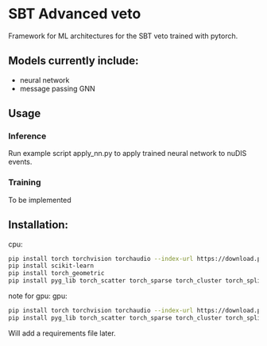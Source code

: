 # SBT Advanced veto
Framework for ML architectures for the SBT veto trained with pytorch.

## Models currently include:
* neural network
* message passing GNN

## Usage

### Inference

Run example script apply_nn.py to apply trained neural network to nuDIS events.

### Training 

To be implemented 

## Installation:
cpu: 
```bash
pip install torch torchvision torchaudio --index-url https://download.pytorch.org/whl/cpu
pip install scikit-learn
pip install torch_geometric
pip install pyg_lib torch_scatter torch_sparse torch_cluster torch_spline_conv -f https://data.pyg.org/whl/torch-2.4.0+cu124.html
```
note for gpu:
gpu: 
```bash
pip install torch torchvision torchaudio --index-url https://download.pytorch.org/whl/cu124
pip install pyg_lib torch_scatter torch_sparse torch_cluster torch_spline_conv -f https://data.pyg.org/whl/torch-2.4.0+cu124.html
```

Will add a requirements file later.
